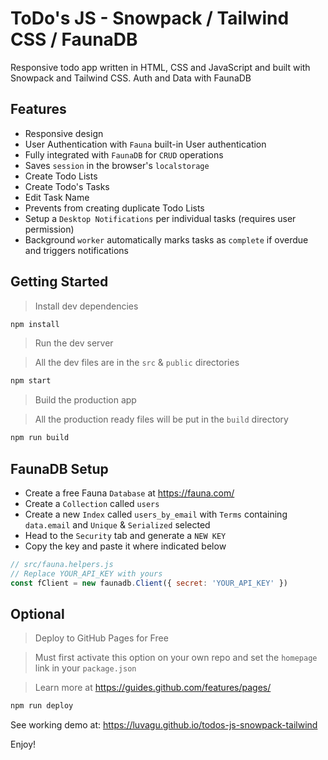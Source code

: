 # ToDo's JS - Snowpack / Tailwind CSS / FaunaDB

Responsive todo app written in HTML, CSS and JavaScript and built with Snowpack and Tailwind CSS. Auth and Data with FaunaDB

## Features

- Responsive design
- User Authentication with `Fauna` built-in User authentication
- Fully integrated with `FaunaDB` for `CRUD` operations
- Saves `session` in the browser's `localstorage`
- Create Todo Lists
- Create Todo's Tasks
- Edit Task Name
- Prevents from creating duplicate Todo Lists
- Setup a `Desktop Notifications` per individual tasks (requires user permission)
- Background `worker` automatically marks tasks as `complete` if overdue and triggers notifications

## Getting Started

> Install dev dependencies

```sh
npm install
```

> Run the dev server

> All the dev files are in the `src` & `public` directories

```sh
npm start
```

> Build the production app

> All the production ready files will be put in the `build` directory

```sh
npm run build
```

## FaunaDB Setup

- Create a free Fauna `Database` at https://fauna.com/
- Create a `Collection` called `users`
- Create a new `Index` called `users_by_email` with `Terms` containing `data.email` and `Unique` & `Serialized` selected
- Head to the `Security` tab and generate a `NEW KEY`
- Copy the key and paste it where indicated below

```js
// src/fauna.helpers.js
// Replace YOUR_API_KEY with yours
const fClient = new faunadb.Client({ secret: 'YOUR_API_KEY' })
```

## Optional

> Deploy to GitHub Pages for Free

> Must first activate this option on your own repo and set the `homepage` link in your `package.json`

> Learn more at https://guides.github.com/features/pages/

```sh
npm run deploy
```


See working demo at: https://luvagu.github.io/todos-js-snowpack-tailwind

Enjoy!
